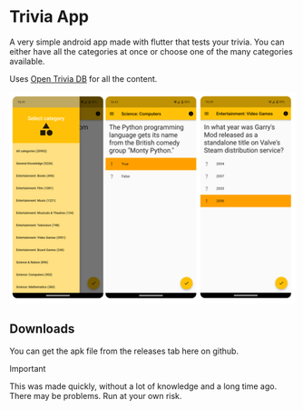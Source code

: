 # Trivia App

A very simple android app made with flutter that tests your trivia. You can either have all the categories at once or choose one of the many categories available.

Uses [Open Trivia DB](https://opentdb.com/) for all the content.

![Three screenshots of the app interface](./screenshots.svg)

## Downloads

You can get the apk file from the releases tab here on github.

> [!IMPORTANT]
> This was made quickly, without a lot of knowledge and a long time ago. There may be problems. Run at your own risk.
